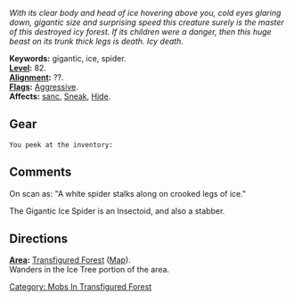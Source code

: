 *With its clear body and head of ice hovering above you, cold eyes
glaring down, gigantic size and surprising speed this creature surely is
the master of this destroyed icy forest. If its children were a danger,
then this huge beast on its trunk thick legs is death. Icy death.*

**Keywords:** gigantic, ice, spider.  
**[Level](Level.md "wikilink"):** 82.  
**[Alignment](Alignment.md "wikilink"):** ??.  
**[Flags](:Category:_Mob_Types.md "wikilink"):**
[Aggressive](Aggressive "wikilink").  
**Affects:** [sanc](Sanctuary.md "wikilink"), [Sneak](Sneak "wikilink"),
[Hide](Hide "wikilink").  

## Gear

`You peek at the inventory:`

## Comments

On scan as: "A white spider stalks along on crooked legs of ice."

The Gigantic Ice Spider is an Insectoid, and also a stabber.

## Directions

**[Area](:Category:_Areas.md "wikilink"):** [Transfigured
Forest](:Category:_Transfigured_Forest.md "wikilink")
([Map](Transfigured_Forest_Map.md "wikilink")).  
Wanders in the Ice Tree portion of the area.

[Category: Mobs In Transfigured
Forest](Category:_Mobs_In_Transfigured_Forest "wikilink")
